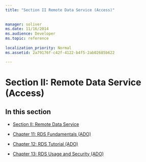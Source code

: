 ```yaml
---
title: "Section II Remote Data Service (Access)"
 
 
manager: soliver
ms.date: 11/16/2014
ms.audience: Developer
ms.topic: reference
  
localization_priority: Normal
ms.assetid: 2a79176f-c42f-4122-b4f5-2ab02685b622

---
```


# Section II: Remote Data Service (Access)

## In this section

- [Section II: Remote Data Service](section-ii-remote-data-service.md)
    
- [Chapter 11: RDS Fundamentals (ADO)](chapter-11-rds-fundamentals-ado.md)
    
- [Chapter 12: RDS Tutorial (ADO)](chapter-12-rds-tutorial-ado.md)
    
- [Chapter 13: RDS Usage and Security (ADO)](chapter-13-rds-usage-and-security-ado.md)
    

